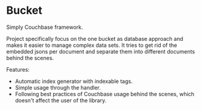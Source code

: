 # Bucket

Simply Couchbase framework.

Project specifically focus on the one bucket as database approach and makes it easier to manage complex data sets. It tries to get rid of the embedded jsons per document and separate them into different documents behind the scenes.

Features:
- Automatic index generator with indexable tags.
- Simple usage through the handler.
- Following best practices of Couchbase usage behind the scenes, which doesn't affect the user of the library.

 

